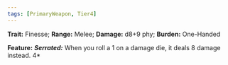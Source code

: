 ```yaml
---
tags: [PrimaryWeapon, Tier4]
---
```

**Trait:** Finesse; **Range:** Melee; **Damage:** d8+9 phy; **Burden:** One-Handed

**Feature:** ***Serrated:*** When you roll a 1 on a damage die, it deals 8 damage instead.
 4*
